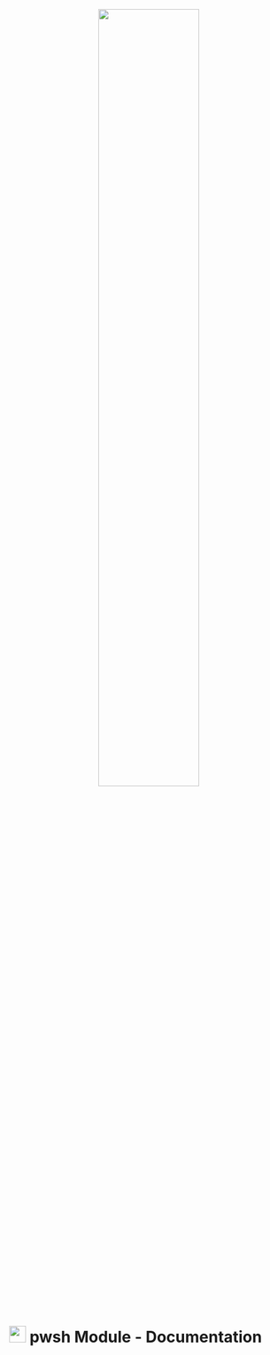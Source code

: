 <div style="text-align: center"><a href="../"><img style="width: 60%;" src="https://codemelted.dev/website-nav/logos/logo-593x100.png"></a></div>

<h1><img style="height: 30px;" src="https://codemelted.dev/website-nav/icons/ps_black_64.png" /> pwsh Module - Documentation </h1>



